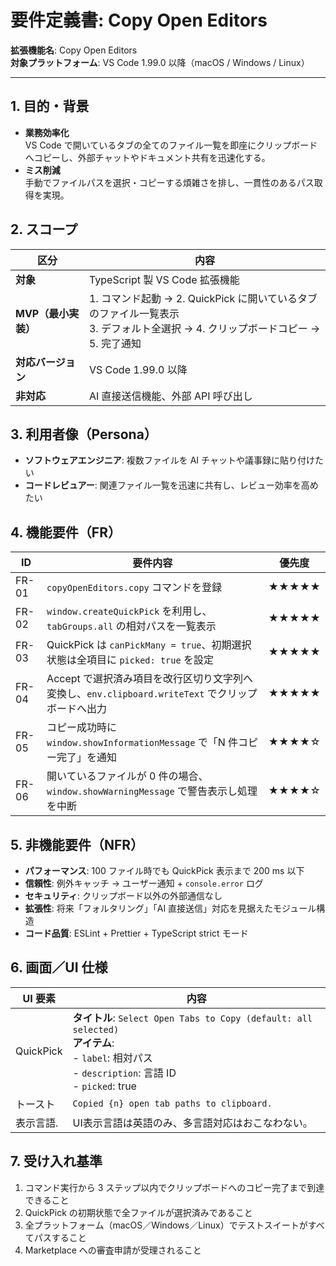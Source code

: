 # 要件定義書: Copy Open Editors

**拡張機能名**: Copy Open Editors  
**対象プラットフォーム**: VS Code 1.99.0 以降（macOS / Windows / Linux）

---

## 1. 目的・背景

- **業務効率化**  
  VS Code で開いているタブの全てのファイル一覧を即座にクリップボードへコピーし、外部チャットやドキュメント共有を迅速化する。  
- **ミス削減**  
  手動でファイルパスを選択・コピーする煩雑さを排し、一貫性のあるパス取得を実現。

## 2. スコープ

| 区分                 | 内容                                                         |
|----------------------|--------------------------------------------------------------|
| **対象**             | TypeScript 製 VS Code 拡張機能                               |
| **MVP（最小実装）**  | 1. コマンド起動 → 2. QuickPick に開いているタブのファイル一覧表示<br>3. デフォルト全選択 → 4. クリップボードコピー → 5. 完了通知 |
| **対応バージョン**   | VS Code 1.99.0 以降                                   |
| **非対応**           | AI 直接送信機能、外部 API 呼び出し                            |

## 3. 利用者像（Persona）

- **ソフトウェアエンジニア**: 複数ファイルを AI チャットや議事録に貼り付けたい  
- **コードレビュアー**: 関連ファイル一覧を迅速に共有し、レビュー効率を高めたい

## 4. 機能要件（FR）

| ID      | 要件内容                                                                                           | 優先度 |
|---------|----------------------------------------------------------------------------------------------------|-------|
| FR-01   | `copyOpenEditors.copy` コマンドを登録                                                       | ★★★★★ |
| FR-02   | `window.createQuickPick` を利用し、`tabGroups.all` の相対パスを一覧表示                     | ★★★★★ |
| FR-03   | QuickPick は `canPickMany = true`、初期選択状態は全項目に `picked: true` を設定                   | ★★★★★ |
| FR-04   | Accept で選択済み項目を改行区切り文字列へ変換し、`env.clipboard.writeText` でクリップボードへ出力 | ★★★★★ |
| FR-05   | コピー成功時に `window.showInformationMessage` で「N 件コピー完了」を通知                         | ★★★★☆ |
| FR-06   | 開いているファイルが 0 件の場合、`window.showWarningMessage` で警告表示し処理を中断               | ★★★★☆ |

## 5. 非機能要件（NFR）

- **パフォーマンス**: 100 ファイル時でも QuickPick 表示まで 200 ms 以下  
- **信頼性**: 例外キャッチ → ユーザー通知 + `console.error` ログ  
- **セキュリティ**: クリップボード以外の外部通信なし  
- **拡張性**: 将来「フォルタリング」「AI 直接送信」対応を見据えたモジュール構造  
- **コード品質**: ESLint + Prettier + TypeScript strict モード

## 6. 画面／UI 仕様

| UI 要素     | 内容                                                                                     |
|-------------|------------------------------------------------------------------------------------------|
| QuickPick   | **タイトル**: `Select Open Tabs to Copy (default: all selected)`<br>**アイテム**:<br>- `label`: 相対パス<br>- `description`: 言語 ID<br>- `picked`: true |
| トースト    | `Copied {n} open tab paths to clipboard.` |
| 表示言語.   | UI表示言語は英語のみ、多言語対応はおこなわない。 |

## 7. 受け入れ基準

1. コマンド実行から 3 ステップ以内でクリップボードへのコピー完了まで到達できること  
2. QuickPick の初期状態で全ファイルが選択済みであること  
3. 全プラットフォーム（macOS／Windows／Linux）でテストスイートがすべてパスすること  
4. Marketplace への審査申請が受理されること
